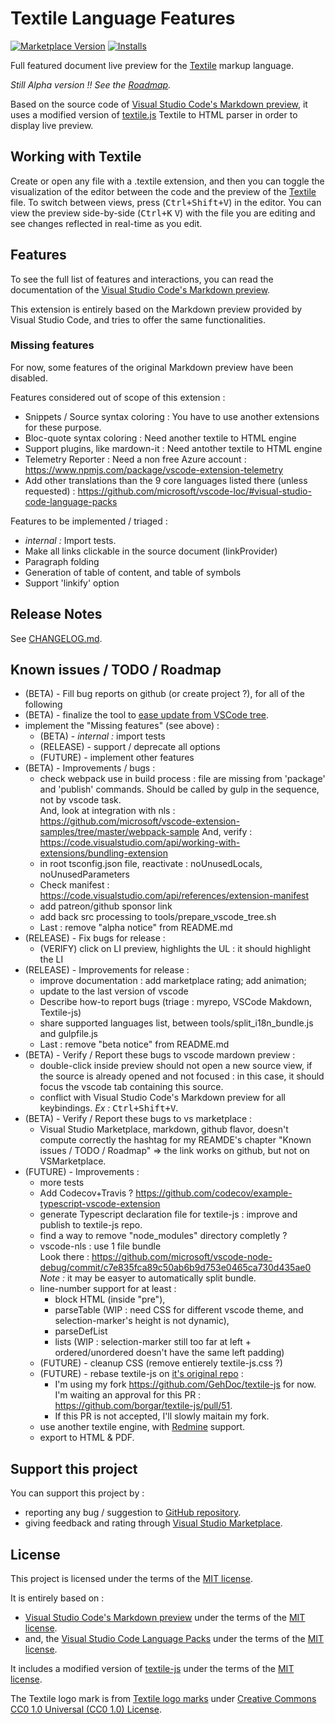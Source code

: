 # Textile Language Features

[![Marketplace Version](https://vsmarketplacebadge.apphb.com/version-short/GehDoc.vscode-textile-preview.svg)](https://marketplace.visualstudio.com/items?itemName=GehDoc.vscode-textile-preview)
[![Installs](https://vsmarketplacebadge.apphb.com/installs/GehDoc.vscode-textile-preview.svg)](https://marketplace.visualstudio.com/items?itemName=GehDoc.vscode-textile-preview)

Full featured document live preview for the [Textile](https://en.wikipedia.org/wiki/Textile_(markup_language)) markup language.

*Still Alpha version !! See the [Roadmap](#known-issues--todo--roadmap).*

Based on the source code of [Visual Studio Code's Markdown preview](https://github.com/microsoft/vscode/tree/master/extensions/markdown-language-features), it uses a modified version of [textile.js](https://github.com/GehDoc/textile-js) Textile to HTML parser in order to display live preview.

## Working with Textile

Create or open any file with a .textile extension, and then you can toggle the visualization of the editor between the code and the preview of the [Textile](https://en.wikipedia.org/wiki/Textile_(markup_language)) file.
To switch between views, press (<kbd>Ctrl+Shift+V</kbd>) in the editor. You can view the preview side-by-side (<kbd>Ctrl+K</kbd> <kbd>V</kbd>) with the file you are editing and see changes reflected in real-time as you edit.

## Features

To see the full list of features and interactions, you can read the documentation of the [Visual Studio Code's Markdown preview](https://code.visualstudio.com/docs/languages/markdown#_markdown-preview).

This extension is entirely based on the Markdown preview provided by Visual Studio Code, and tries to offer the same functionalities.

### Missing features

For now, some features of the original Markdown preview have been disabled.

Features considered out of scope of this extension :
* Snippets / Source syntax coloring : You have to use another extensions for these purpose.
* Bloc-quote syntax coloring : Need another textile to HTML engine
* Support plugins, like mardown-it : Need antother textile to HTML engine
* Telemetry Reporter : Need a non free Azure account : https://www.npmjs.com/package/vscode-extension-telemetry
* Add other translations than the 9 core languages listed there (unless requested) : https://github.com/microsoft/vscode-loc/#visual-studio-code-language-packs

Features to be implemented / triaged :
* *internal :* Import tests.
* Make all links clickable in the source document (linkProvider)
* Paragraph folding
* Generation of table of content, and table of symbols
* Support 'linkify' option

## Release Notes

See [CHANGELOG.md](CHANGELOG.md).

## Known issues / TODO / Roadmap

* (BETA) - Fill bug reports on github (or create project ?), for all of the following
* (BETA) - finalize the tool to [ease update from VSCode tree](tools/prepare_vscode_tree.sh).
* implement the "Missing features" (see above) :
	* (BETA) - *internal :* import tests
	* (RELEASE) - support / deprecate all options
	* (FUTURE) - implement other features
* (BETA) - Improvements / bugs :
	* check webpack use in build process : file are missing from 'package' and 'publish' commands. Should be called by gulp in the sequence, not by vscode task.  
	And, look at integration with nls : https://github.com/microsoft/vscode-extension-samples/tree/master/webpack-sample
	And, verify : https://code.visualstudio.com/api/working-with-extensions/bundling-extension
	* in root tsconfig.json file, reactivate : noUnusedLocals, noUnusedParameters
	* Check manifest : https://code.visualstudio.com/api/references/extension-manifest
	* add patreon/github sponsor link
	* add back src processing to tools/prepare_vscode_tree.sh
	* Last : remove "alpha notice" from README.md
* (RELEASE) - Fix bugs for release :
	* (VERIFY) click on LI preview, highlights the UL : it should highlight the LI
* (RELEASE) - Improvements for release :
	* improve documentation : add marketplace rating; add animation;
	* update to the last version of vscode
	* Describe how-to report bugs (triage : myrepo, VSCode Makdown, Textile-js)
	* share supported languages list, between tools/split_i18n_bundle.js and gulpfile.js
	* Last : remove "beta notice" from README.md
* (BETA) - Verify / Report these bugs to vscode mardown preview :
	* double-click inside preview should not open a new source view, if the source is already opened and not focused : in this case, it should focus the vscode tab containing this source.
	* conflict with Visual Studio Code's Markdown preview for all keybindings. *Ex :* <kbd>Ctrl+Shift+V</kbd>.
* (BETA) - Verify / Report these bugs to vs marketplace :
	* Visual Studio Marketplace, markdown, github flavor, doesn't compute correctly the hashtag for my REAMDE's chapter "Known issues / TODO / Roadmap" => the link works on github, but not on VSMarketplace.
* (FUTURE) - Improvements :
	* more tests
	* Add Codecov+Travis ? https://github.com/codecov/example-typescript-vscode-extension
	* generate Typescript declaration file for textile-js : improve and publish to textile-js repo.
	* find a way to remove "node_modules" directory completly ?
	* vscode-nls : use 1 file bundle  
	Look there : https://github.com/microsoft/vscode-node-debug/commit/c7e835fca89c50ab6b9d753e0465ca730d435ae0  
	*Note :* it may be easyer to automatically split bundle.
	* line-number support for at least :
		* block HTML (inside "pre"),
		* parseTable (WIP : need CSS for different vscode theme, and selection-marker's height is not dynamic),
		* parseDefList
		* lists (WIP : selection-marker still too far at left + ordered/unordered doesn't have the same left padding)
	* (FUTURE) - cleanup CSS (remove entierely textile-js.css ?)
	* (FUTURE) - rebase textile-js on [it's original repo](https://github.com/borgar/textile-js) :
		* I'm using my fork https://github.com/GehDoc/textile-js for now. I'm waiting an approval for this PR : https://github.com/borgar/textile-js/pull/51.
		* If this PR is not accepted, I'll slowly maitain my fork.
	* use another textile engine, with [Redmine](https://www.redmine.org/) support.
	* export to HTML & PDF.

## Support this project

You can support this project by :
* reporting any bug / suggestion to [GitHub repository](https://github.com/GehDoc/vscode-textile-preview).
* giving feedback and rating through [Visual Studio Marketplace](https://marketplace.visualstudio.com/items?itemName=GehDoc.vscode-textile-preview).

## License

This project is licensed under the terms of the [MIT license](./LICENSE.txt).

It is entirely based on :
* [Visual Studio Code's Markdown preview](https://github.com/Microsoft/vscode/tree/master/extensions/markdown-language-features) under the terms of the [MIT license](LICENSES/vscode-LICENSE.txt).  
* and, the [Visual Studio Code Language Packs](https://github.com/microsoft/vscode-loc) under the terms of the [MIT license](LICENSES/vscode-loc-LICENSE.md).

It includes a modified version of [textile-js](https://github.com/GehDoc/textile-js) under the terms of the [MIT license](LICENSES/textile-js-LICENSE.txt).

The Textile logo mark is from [Textile logo marks](https://github.com/textile/textile-mark) under [Creative Commons CC0 1.0 Universal (CC0 1.0) License](https://creativecommons.org/publicdomain/zero/1.0/legalcode).
